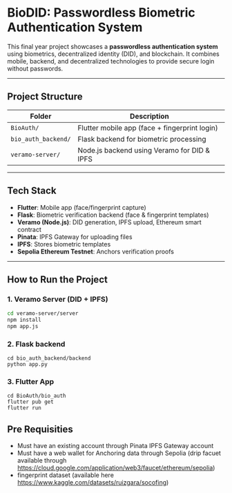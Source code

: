 #  BioDID: Passwordless Biometric Authentication System

This final year project showcases a **passwordless authentication system** using biometrics, decentralized identity (DID), and blockchain. It combines mobile, backend, and decentralized technologies to provide secure login without passwords.

---

## Project Structure

| Folder               | Description                                    |
|----------------------|------------------------------------------------|
| `BioAuth/`           | Flutter mobile app (face + fingerprint login) |
| `bio_auth_backend/`  | Flask backend for biometric processing         |
| `veramo-server/`     | Node.js backend using Veramo for DID & IPFS    |

---

## Tech Stack

- **Flutter**: Mobile app (face/fingerprint capture)
- **Flask**: Biometric verification backend (face & fingerprint templates)
- **Veramo (Node.js)**: DID generation, IPFS upload, Ethereum smart contract
- **Pinata**: IPFS Gateway for uploading files
- **IPFS**: Stores biometric templates
- **Sepolia Ethereum Testnet**: Anchors verification proofs

---

##  How to Run the Project

### 1. Veramo Server (DID + IPFS)

```bash
cd veramo-server/server
npm install
npm app.js
```
### 2. Flask backend
```
cd bio_auth_backend/backend
python app.py
```

### 3. Flutter App
```
cd BioAuth/bio_auth
flutter pub get
flutter run

```
## Pre Requisities
- Must have an existing account through Pinata IPFS Gateway account
- Must have a web wallet for Anchoring data through Sepolia (drip facuet available through https://cloud.google.com/application/web3/faucet/ethereum/sepolia)
- fingerprint dataset (available here https://www.kaggle.com/datasets/ruizgara/socofing)


